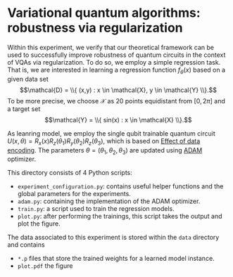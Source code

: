# Variational quantum algorithms: robustness via regularization

Within this experiment, we verify that our theoretical framework
can be used to successfully improve robustness of quantum
circuits in the context of VQAs via regularization.
To do so, we employ a simple regression task. 
That is, we are interested in learning a regression
function $f_{\theta}(x)$ based on a given data set 
$$\mathcal{D} = \\{ (x,y) : x \in \mathcal{X}, y \in \mathcal{Y} \\}.$$
To be more precise, we choose $\mathcal{X}$ as $20$ points equidistant from $[0, 2\pi]$
and a target set $$\mathcal{Y} = \\{ sin(x) : x \in \mathcal{X} \\}.$$

As leanring model, we employ the single qubit trainable quantum circuit
$U(x, \theta) = R_x(x) R_z(\theta_1) R_y(\theta_2) R_z(\theta_3)$,
which is based on [Effect of data encoding](https://journals.aps.org/pra/abstract/10.1103/PhysRevA.103.032430).
The parameters $\theta = (\theta_1, \theta_2, \theta_3)$ are updated using [ADAM](https://arxiv.org/abs/1412.6980) optimizer.

This directory consists of 4 Python scripts:

- `experiment_configuration.py`:
contains useful helper functions and the global parameters for the experiments.
- `adam.py`:
containing the implementation of the ADAM optimizer.
- `train.py`:
a script used to train the regression models.
- `plot.py`:
after performing the trainings, this script takes the output and plot the figure.

The data associated to this experiment is stored within the `data` directory and contains
- `*.p` files that store the trained weights for a learned model instance.
- `plot.pdf` the figure